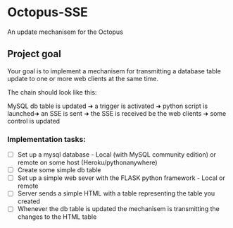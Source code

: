# Octopus-SSE
An update mechanisem for the Octopus

## Project goal
Your goal is to implement a mechanisem for transmitting a database table update to one or more web clients at the same time.

The chain should look like this:

MySQL db table is updated &#10140; a trigger is activated &#10140; python script is launched&#10140; an SSE is sent &#10140; the SSE is received be the web clients &#10140; some control is updated
### Implementation tasks:
- [ ] Set up a mysql database - Local (with MySQL community edition) or remote on some host (Heroku/pythonanywhere)
- [ ] Create some simple db table
- [ ] Set up a simple web sever with the FLASK python framework - Local or remote
- [ ] Server sends a simple HTML with a table representing the table you created
- [ ] Whenever the db table is updated the mechanisem is transmitting the changes to the HTML table
